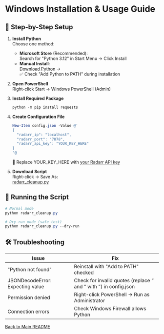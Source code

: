 # Windows Installation & Usage Guide

## 🔧 Step-by-Step Setup

1. **Install Python**  
   Choose one method:
   - **Microsoft Store** (Recommended):  
     Search for "Python 3.12" in Start Menu → Click Install
   - **Manual Install**:  
     [Download Python](https://www.python.org/downloads/windows/) →  
     ✅ Check "Add Python to PATH" during installation

2. **Open PowerShell**  
   Right-click Start → Windows PowerShell (Admin)

3. **Install Required Package**  
   ```powershell
   python -m pip install requests
   ```

4. **Create Configuration File**  
   ```powershell
   New-Item config.json -Value @'
   {
     "radarr_ip": "localhost",
     "radarr_port": "7878",
     "radarr_api_key": "YOUR_KEY_HERE"
   }
   '@
   ```
   🔑 Replace YOUR_KEY_HERE with [your Radarr API key](http://localhost:7878/settings/general)

5. **Download Script**  
   Right-click → Save As:  
   [radarr_cleanup.py](https://raw.githubusercontent.com/bizzkoot/radarr_cleanup/main/radarr_cleanup.py)

## 🏃 Running the Script
```powershell
# Normal mode
python radarr_cleanup.py

# Dry-run mode (safe test)
python radarr_cleanup.py --dry-run
```

## 🛠️ Troubleshooting
| Issue | Fix |
|-------|-----|
| "Python not found" | Reinstall with "Add to PATH" checked |
| JSONDecodeError: Expecting value | Check for invalid quotes (replace “ and ” with ") in config.json |
| Permission denied | Right-click PowerShell → Run as Administrator |
| Connection errors | Check Windows Firewall allows Python |

[Back to Main README](../README.md)
